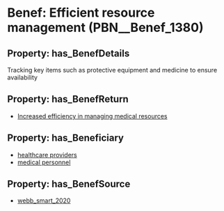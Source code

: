 # Benef: __Efficient resource management__ (PBN__Benef_1380)

## Property: has_BenefDetails

Tracking key items such as protective equipment and medicine to ensure availability

## Property: has_BenefReturn

* [Increased efficiency in managing medical resources](../BenefReturn/PBN__BenefReturn_1567)

## Property: has_Beneficiary

* [healthcare providers](../Stakeholder/PBN__Stakeholder_121)
* [medical personnel](../Stakeholder/PBN__Stakeholder_184)

## Property: has_BenefSource

* [webb_smart_2020](../Article/PBN__Article_294)

